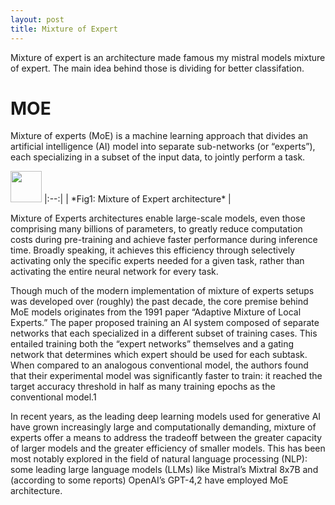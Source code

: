 ```yaml
---
layout: post
title: Mixture of Expert 
---
```


Mixture of expert is an architecture made famous my mistral models mixture of expert. The main idea behind those is dividing for better classifation. 




# MOE
Mixture of experts (MoE) is a machine learning approach that divides an artificial intelligence (AI) model into separate sub-networks (or “experts”), each specializing in a subset of the input data, to jointly perform a task.

<img src="../images/moe.avif" width="50" height="50" />
|:--:| 
| *Fig1: Mixture of Expert architecture* |


Mixture of Experts architectures enable large-scale models, even those comprising many billions of parameters, to greatly reduce computation costs during pre-training and achieve faster performance during inference time. Broadly speaking, it achieves this efficiency through selectively activating only the specific experts needed for a given task, rather than activating the entire neural network for every task.

Though much of the modern implementation of mixture of experts setups was developed over (roughly) the past decade, the core premise behind MoE models originates from the 1991 paper “Adaptive Mixture of Local Experts.” The paper proposed training an AI system composed of separate networks that each specialized in a different subset of training cases. This entailed training both the “expert networks” themselves and a gating network that determines which expert should be used for each subtask. When compared to an analogous conventional model, the authors found that their experimental model was significantly faster to train: it reached the target accuracy threshold in half as many training epochs as the conventional model.1

In recent years, as the leading deep learning models used for generative AI have grown increasingly large and computationally demanding, mixture of experts offer a means to address the tradeoff between the greater capacity of larger models and the greater efficiency of smaller models. This has been most notably explored in the field of natural language processing (NLP): some leading large language models (LLMs) like Mistral’s Mixtral 8x7B and (according to some reports) OpenAI’s GPT-4,2 have employed MoE architecture.
